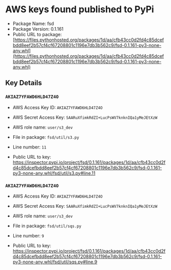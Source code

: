 # AWS keys found published to PyPi

* Package Name: fsd
* Package Version: 0.1.161
* Public URL to package: [https://files.pythonhosted.org/packages/1d/aa/cfb43cc0d2fd4c85dcefbdd8eef2b57cf4cf67208801c1196e7db3b562c9/fsd-0.1.161-py3-none-any.whl](https://files.pythonhosted.org/packages/1d/aa/cfb43cc0d2fd4c85dcefbdd8eef2b57cf4cf67208801c1196e7db3b562c9/fsd-0.1.161-py3-none-any.whl)

## Key Details

### `AKIAZ7YFAWD6HLD47Z4O`

* AWS Access Key ID: `AKIAZ7YFAWD6HLD47Z4O`
* AWS Secret Access Key: `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` 
* AWS role name: `user/s3_dev`
* File in package: `fsd/util/s3.py`
* Line number: `11`

* Public URL to key: https://inspector.pypi.io/project/fsd/0.1.161/packages/1d/aa/cfb43cc0d2fd4c85dcefbdd8eef2b57cf4cf67208801c1196e7db3b562c9/fsd-0.1.161-py3-none-any.whl/fsd/util/s3.py#line.11



### `AKIAZ7YFAWD6HLD47Z4O`

* AWS Access Key ID: `AKIAZ7YFAWD6HLD47Z4O`
* AWS Secret Access Key: `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` 
* AWS role name: `user/s3_dev`
* File in package: `fsd/util/sqs.py`
* Line number: `9`

* Public URL to key: https://inspector.pypi.io/project/fsd/0.1.161/packages/1d/aa/cfb43cc0d2fd4c85dcefbdd8eef2b57cf4cf67208801c1196e7db3b562c9/fsd-0.1.161-py3-none-any.whl/fsd/util/sqs.py#line.9


